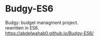 # Budgy-ES6
Budgy: budget managment project.
</br>rewritten in ES6.</br>
https://abdelwahab0.github.io/Budgy-ES6/
